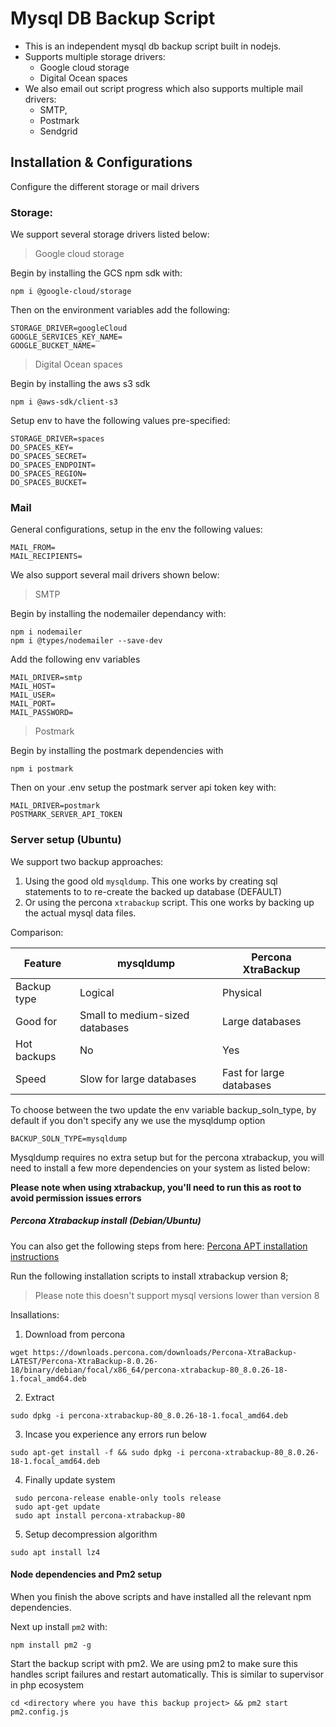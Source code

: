 # Mysql DB Backup Script

- This is an independent mysql db backup script built in nodejs.
- Supports multiple storage drivers:
  - Google cloud storage
  - Digital Ocean spaces
- We also email out script progress which also supports multiple mail drivers:
  - SMTP,
  - Postmark
  - Sendgrid

## Installation & Configurations

Configure the different storage or mail drivers

### Storage:

We support several storage drivers listed below:

> Google cloud storage

Begin by installing the GCS npm sdk with:

```
npm i @google-cloud/storage
```

Then on the environment variables add the following:

```
STORAGE_DRIVER=googleCloud
GOOGLE_SERVICES_KEY_NAME=
GOOGLE_BUCKET_NAME=
```

> Digital Ocean spaces

Begin by installing the aws s3 sdk

```
npm i @aws-sdk/client-s3
```

Setup env to have the following values pre-specified:

```
STORAGE_DRIVER=spaces
DO_SPACES_KEY=
DO_SPACES_SECRET=
DO_SPACES_ENDPOINT=
DO_SPACES_REGION=
DO_SPACES_BUCKET=
```

### Mail

General configurations, setup in the env the following values:

```
MAIL_FROM=
MAIL_RECIPIENTS=
```

We also support several mail drivers shown below:

> SMTP

Begin by installing the nodemailer dependancy with:

```
npm i nodemailer
npm i @types/nodemailer --save-dev
```

Add the following env variables

```
MAIL_DRIVER=smtp
MAIL_HOST=
MAIL_USER=
MAIL_PORT=
MAIL_PASSWORD=
```

> Postmark

Begin by installing the postmark dependencies with

```
npm i postmark
```

Then on your .env setup the postmark server api token key with:

```
MAIL_DRIVER=postmark
POSTMARK_SERVER_API_TOKEN
```

### Server setup (Ubuntu)

We support two backup approaches:

1. Using the good old `mysqldump`. This one works by creating sql statements to to re-create the backed up database (DEFAULT)
2. Or using the percona `xtrabackup` script. This one works by backing up the actual mysql data files.

Comparison:

| Feature     | mysqldump                       | Percona XtraBackup       |
| ----------- | ------------------------------- | ------------------------ |
| Backup type | Logical                         | Physical                 |
| Good for    | Small to medium-sized databases | Large databases          |
| Hot backups | No                              | Yes                      |
| Speed       | Slow for large databases        | Fast for large databases |

To choose between the two update the env variable backup_soln_type, by default if you don't specify any we use the mysqldump option

```
BACKUP_SOLN_TYPE=mysqldump
```

Mysqldump requires no extra setup but for the percona xtrabackup, you will need to install a few more dependencies on your system as listed below:

<b>Please note when using xtrabackup, you'll need to run this as root to avoid permission issues errors</b>

##### Percona Xtrabackup install (Debian/Ubuntu)

You can also get the following steps from here: [Percona APT installation instructions](https://docs.percona.com/percona-xtrabackup/8.0/apt-repo.html#install-percona-xtrabackup-through-percona-release)

Run the following installation scripts to install xtrabackup version 8;

> Please note this doesn't support mysql versions lower than version 8

Insallations:

1. Download from percona

```
wget https://downloads.percona.com/downloads/Percona-XtraBackup-LATEST/Percona-XtraBackup-8.0.26-18/binary/debian/focal/x86_64/percona-xtrabackup-80_8.0.26-18-1.focal_amd64.deb
```

2. Extract

```
sudo dpkg -i percona-xtrabackup-80_8.0.26-18-1.focal_amd64.deb
```

3. Incase you experience any errors run below

```
sudo apt-get install -f && sudo dpkg -i percona-xtrabackup-80_8.0.26-18-1.focal_amd64.deb
```

4. Finally update system

```
 sudo percona-release enable-only tools release
 sudo apt-get update
 sudo apt install percona-xtrabackup-80
```

5. Setup decompression algorithm

```
sudo apt install lz4
```

#### Node dependencies and Pm2 setup

When you finish the above scripts and have installed all the relevant npm dependencies.

Next up install `pm2` with:

```
npm install pm2 -g
```

Start the backup script with pm2. We are using pm2 to make sure this handles script failures and restart automatically. This is similar to supervisor in php ecosystem

```
cd <directory where you have this backup project> && pm2 start pm2.config.js
```
